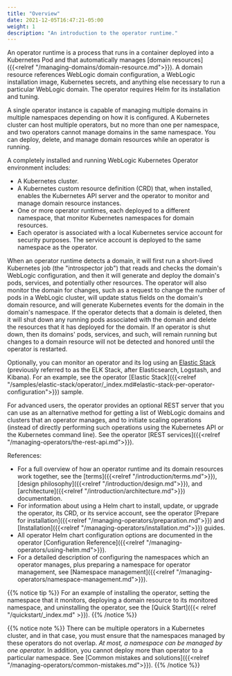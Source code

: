 ```yaml
---
title: "Overview"
date: 2021-12-05T16:47:21-05:00
weight: 1
description: "An introduction to the operator runtime."
---
```


An operator runtime is a process that runs in a container deployed into a Kubernetes Pod and that automatically manages
[domain resources]({{<relref "/managing-domains/domain-resource.md">}}).
A domain resource references WebLogic domain configuration,
a WebLogic installation image,
Kubernetes secrets,
and anything else necessary to run a particular WebLogic domain.
The operator requires Helm for its installation and tuning.

A single operator instance is capable of managing multiple domains
in multiple namespaces depending on how it is configured.
A Kubernetes cluster can host multiple operators, but no more than one per namespace,
and two operators cannot manage domains in the same namespace.
You can deploy, delete, and manage domain resources while an operator is running.

A completely installed and running WebLogic Kubernetes Operator environment includes:

- A Kubernetes cluster.
- A Kubernetes custom resource definition (CRD) that, when installed,
  enables the Kubernetes API server and the operator to monitor and manage domain resource instances.
- One or more operator runtimes, each deployed to a different namespace, that monitor Kubernetes namespaces for domain resources.
- Each operator is associated with a local Kubernetes service account for security purposes. The service account is deployed to the same namespace as the operator.

When an operator runtime detects a domain,
it will first run a short-lived Kubernetes job (the "introspector job")
that reads and checks the domain's WebLogic configuration,
and then it will generate and deploy the domain's pods, services, and potentially other resources.
The operator will also monitor the domain for changes,
such as a request to change the number of pods in a WebLogic cluster,
will update status fields on the domain's domain resource,
and will generate Kubernetes events for the domain in the domain's namespace.
If the operator detects that a domain is deleted, then
it will shut down any running pods associated with the domain
and delete the resources that it has deployed for the domain.
If an operator is shut down,
then its domains' pods, services, and such, will remain running but changes
to a domain resource will not be detected and honored until the operator is restarted.

Optionally, you can monitor an operator and its log using an [Elastic Stack](https://www.elastic.co/elastic-stack/)
(previously referred to as the ELK Stack, after Elasticsearch, Logstash, and Kibana).
For an example, see the operator [Elastic Stack]({{<relref "/samples/elastic-stack/operator/_index.md#elastic-stack-per-operator-configuration">}}) sample.

For advanced users, the operator provides an optional REST server that
you can use as an alternative method for getting a list of WebLogic domains and clusters that an operator manages,
and to initiate scaling operations (instead of directly performing such operations using the Kubernetes API or the Kubernetes command line).
See the operator [REST services]({{<relref "/managing-operators/the-rest-api.md">}}).

References:
- For a full overview of how an operator runtime and its domain resources work together, see the
  [terms]({{<relref "/introduction/terms.md">}}),
  [design philosophy]({{<relref "/introduction/design.md">}}),
  and [architecture]({{<relref "/introduction/architecture.md">}}) documentation.
- For information about using a Helm chart to install, update, or upgrade
  the operator, its CRD, or its service account,
  see the operator
  [Prepare for installation]({{<relref "/managing-operators/preparation.md">}})
  and [Installation]({{<relref "/managing-operators/installation.md">}}) guides.
- All operator Helm chart configuration options are
  documented in the operator [Configuration Reference]({{<relref "/managing-operators/using-helm.md">}}).
- For a detailed description of configuring the namespaces which an operator manages,
  plus preparing a namespace for operator management,
  see [Namespace management]({{<relref "/managing-operators/namespace-management.md">}}).

{{% notice tip %}}
For an example of installing the operator,
setting the namespace that it monitors,
deploying a domain resource to its monitored namespace,
and uninstalling the operator,
see the [Quick Start]({{< relref "/quickstart/_index.md" >}}).
{{% /notice %}}

{{% notice note %}}
There can be multiple operators in a Kubernetes cluster,
and in that case, you must ensure that the namespaces managed by these operators do not overlap.
_At most, a namespace can be managed by one operator._
In addition, you cannot deploy more than operator to a particular namespace.
See [Common mistakes and solutions]({{<relref "/managing-operators/common-mistakes.md">}}).
{{% /notice %}}
